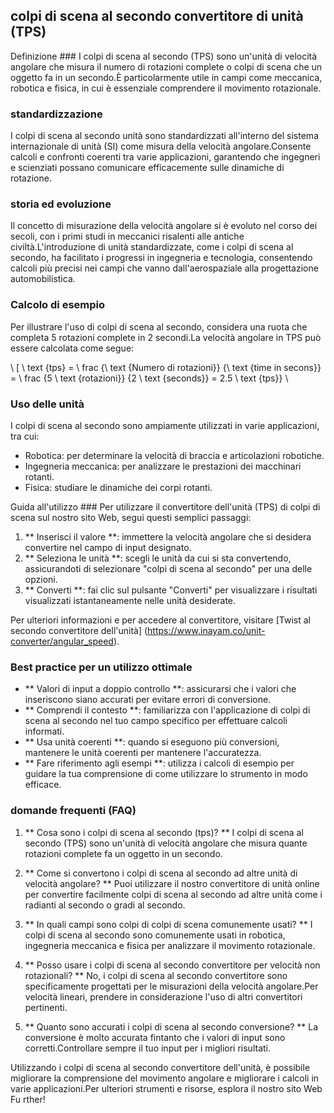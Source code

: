 ## colpi di scena al secondo convertitore di unità (TPS)

Definizione ###
I colpi di scena al secondo (TPS) sono un'unità di velocità angolare che misura il numero di rotazioni complete o colpi di scena che un oggetto fa in un secondo.È particolarmente utile in campi come meccanica, robotica e fisica, in cui è essenziale comprendere il movimento rotazionale.

### standardizzazione
I colpi di scena al secondo unità sono standardizzati all'interno del sistema internazionale di unità (SI) come misura della velocità angolare.Consente calcoli e confronti coerenti tra varie applicazioni, garantendo che ingegneri e scienziati possano comunicare efficacemente sulle dinamiche di rotazione.

### storia ed evoluzione
Il concetto di misurazione della velocità angolare si è evoluto nel corso dei secoli, con i primi studi in meccanici risalenti alle antiche civiltà.L'introduzione di unità standardizzate, come i colpi di scena al secondo, ha facilitato i progressi in ingegneria e tecnologia, consentendo calcoli più precisi nei campi che vanno dall'aerospaziale alla progettazione automobilistica.

### Calcolo di esempio
Per illustrare l'uso di colpi di scena al secondo, considera una ruota che completa 5 rotazioni complete in 2 secondi.La velocità angolare in TPS può essere calcolata come segue:

\ [
\ text {tps} = \ frac {\ text {Numero di rotazioni}} {\ text {time in secons}} = \ frac {5 \ text {rotazioni}} {2 \ text {seconds}} = 2.5 \ text {tps}}
\

### Uso delle unità
I colpi di scena al secondo sono ampiamente utilizzati in varie applicazioni, tra cui:
- Robotica: per determinare la velocità di braccia e articolazioni robotiche.
- Ingegneria meccanica: per analizzare le prestazioni dei macchinari rotanti.
- Fisica: studiare le dinamiche dei corpi rotanti.

Guida all'utilizzo ###
Per utilizzare il convertitore dell'unità (TPS) di colpi di scena sul nostro sito Web, segui questi semplici passaggi:
1. ** Inserisci il valore **: immettere la velocità angolare che si desidera convertire nel campo di input designato.
2. ** Seleziona le unità **: scegli le unità da cui si sta convertendo, assicurandoti di selezionare "colpi di scena al secondo" per una delle opzioni.
3. ** Converti **: fai clic sul pulsante "Converti" per visualizzare i risultati visualizzati istantaneamente nelle unità desiderate.

Per ulteriori informazioni e per accedere al convertitore, visitare [Twist al secondo convertitore dell'unità] (https://www.inayam.co/unit-converter/angular_speed).

### Best practice per un utilizzo ottimale
- ** Valori di input a doppio controllo **: assicurarsi che i valori che inseriscono siano accurati per evitare errori di conversione.
- ** Comprendi il contesto **: familiarizza con l'applicazione di colpi di scena al secondo nel tuo campo specifico per effettuare calcoli informati.
- ** Usa unità coerenti **: quando si eseguono più conversioni, mantenere le unità coerenti per mantenere l'accuratezza.
- ** Fare riferimento agli esempi **: utilizza i calcoli di esempio per guidare la tua comprensione di come utilizzare lo strumento in modo efficace.

### domande frequenti (FAQ)

1. ** Cosa sono i colpi di scena al secondo (tps)? **
I colpi di scena al secondo (TPS) sono un'unità di velocità angolare che misura quante rotazioni complete fa un oggetto in un secondo.

2. ** Come si convertono i colpi di scena al secondo ad altre unità di velocità angolare? **
Puoi utilizzare il nostro convertitore di unità online per convertire facilmente colpi di scena al secondo ad altre unità come i radianti al secondo o gradi al secondo.

3. ** In quali campi sono colpi di colpi di scena comunemente usati? **
I colpi di scena al secondo sono comunemente usati in robotica, ingegneria meccanica e fisica per analizzare il movimento rotazionale.

4. ** Posso usare i colpi di scena al secondo convertitore per velocità non rotazionali? **
No, i colpi di scena al secondo convertitore sono specificamente progettati per le misurazioni della velocità angolare.Per velocità lineari, prendere in considerazione l'uso di altri convertitori pertinenti.

5. ** Quanto sono accurati i colpi di scena al secondo conversione? **
La conversione è molto accurata fintanto che i valori di input sono corretti.Controllare sempre il tuo input per i migliori risultati.

Utilizzando i colpi di scena al secondo convertitore dell'unità, è possibile migliorare la comprensione del movimento angolare e migliorare i calcoli in varie applicazioni.Per ulteriori strumenti e risorse, esplora il nostro sito Web Fu rther!